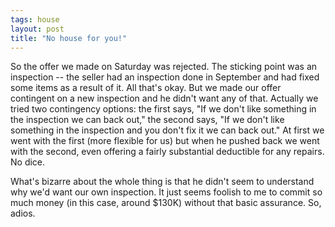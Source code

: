 ```yaml
---
tags: house
layout: post
title: "No house for you!"
---
```




So the offer we made on Saturday was rejected. The sticking point was an inspection -- the seller had an inspection done in September and had fixed some items as a result of it. All that's okay. But we made our offer contingent on a new inspection and he didn't want any of that. Actually we tried two contingency options: the first says, "If we don't like something in the inspection we can back out," the second says, "If we don't like something in the inspection and you don't fix it we can back out." At first we went with the first (more flexible for us) but when he pushed back we went with the second, even offering a fairly substantial deductible for any repairs. No dice.

<p>What's bizarre about the whole thing is that he didn't seem to understand why we'd want our own inspection. It just seems foolish to me to commit so much money (in this case, around $130K) without that basic assurance. So, adios.</p>


